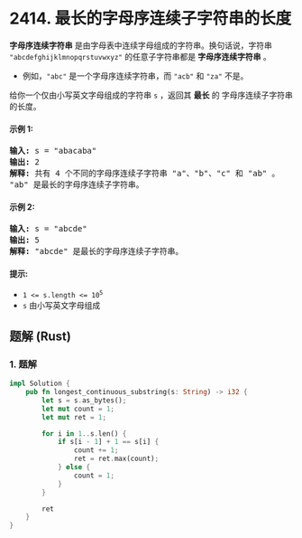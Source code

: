 # 2414. 最长的字母序连续子字符串的长度
**字母序连续字符串** 是由字母表中连续字母组成的字符串。换句话说，字符串 `"abcdefghijklmnopqrstuvwxyz"` 的任意子字符串都是 **字母序连续字符串** 。

* 例如，`"abc"` 是一个字母序连续字符串，而 `"acb"` 和 `"za"` 不是。

给你一个仅由小写英文字母组成的字符串 `s` ，返回其 **最长** 的 字母序连续子字符串 的长度。

#### 示例 1:
<pre>
<strong>输入:</strong> s = "abacaba"
<strong>输出:</strong> 2
<strong>解释:</strong> 共有 4 个不同的字母序连续子字符串 "a"、"b"、"c" 和 "ab" 。
"ab" 是最长的字母序连续子字符串。
</pre>

#### 示例 2:
<pre>
<strong>输入:</strong> s = "abcde"
<strong>输出:</strong> 5
<strong>解释:</strong> "abcde" 是最长的字母序连续子字符串。
</pre>

#### 提示:
* <code>1 <= s.length <= 10<sup>5</sup></code>
* `s` 由小写英文字母组成

## 题解 (Rust)

### 1. 题解
```Rust
impl Solution {
    pub fn longest_continuous_substring(s: String) -> i32 {
        let s = s.as_bytes();
        let mut count = 1;
        let mut ret = 1;

        for i in 1..s.len() {
            if s[i - 1] + 1 == s[i] {
                count += 1;
                ret = ret.max(count);
            } else {
                count = 1;
            }
        }

        ret
    }
}
```

